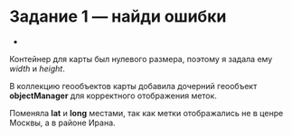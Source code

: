 # Задание 1 — найди ошибки
-
Контейнер для карты был нулевого размера, поэтому я задала ему _width_ и _height_.

В коллекцию геообъектов карты добавила дочерний геообъект **objectManager** для корректного отображения меток.

Поменяла **lat** и **long** местами, так как метки отображались не в ценре Москвы, а в районе Ирана.